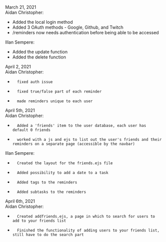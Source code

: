 March 21, 2021  
Aidan Christopher:
-	Added the local login method
-	Added 3 OAuth methods
        -       Google, Github, and Twitch
-	/reminders now needs authentication before being able to be accessed

Illan Sempere:
-	Added the update function
-	Added the delete function

April 2, 2021  
Aidan Christopher:
-       fixed auth issue
-       fixed true/false part of each reminder
-       made reminders unique to each user

April 5th, 2021  
Aidan Christopher:
-       Added a 'friends' item to the user database, each user has default 0 friends
-       worked with a js and ejs to list out the user's friends and their reminders on a separate page (accessible by the navbar)
Illan Sempere:
-       Created the layout for the friends.ejs file
-       Added possibility to add a date to a task
-       Added tags to the reminders
-       Added subtasks to the reminders

April 6th, 2021  
Aidan Christopher:
-       Created addfriends.ejs, a page in which to search for users to add to your friends list
-       Finished the functionality of adding users to your friends list, still have to do the search part